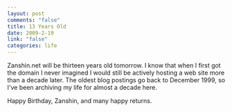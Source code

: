 ```yaml
--- 
layout: post
comments: "false"
title: 13 Years Old
date: 2009-2-19
link: "false"
categories: life
---
```

Zanshin.net will be thirteen years old tomorrow. I know that when I first got the domain I never imagined I would still be actively hosting a web site more than a decade later. The oldest blog postings go back to December 1999, so I've been archiving my life for almost a decade here.

Happy Birthday, Zanshin, and many happy returns.
